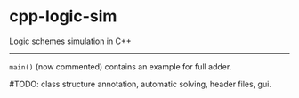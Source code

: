 # cpp-logic-sim
Logic schemes simulation in C++

---
```main()``` (now commented) contains an example for full adder.

#TODO: class structure annotation, automatic solving, header files, gui.
